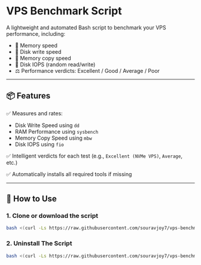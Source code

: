 # VPS Benchmark Script

A lightweight and automated Bash script to benchmark your VPS performance, including:

- 🧠 Memory speed
- 💾 Disk write speed
- 🔁 Memory copy speed
- 🔢 Disk IOPS (random read/write)
- ⚖️ Performance verdicts: Excellent / Good / Average / Poor

---

## 📦 Features

✅ Measures and rates:
- Disk Write Speed using `dd`  
- RAM Performance using `sysbench`  
- Memory Copy Speed using `mbw`  
- Disk IOPS using `fio`

✅ Intelligent verdicts for each test (e.g., `Excellent (NVMe VPS)`, `Average`, etc.)

✅ Automatically installs all required tools if missing

---

## 🚀 How to Use

### 1. Clone or download the script

```bash
bash <(curl -Ls https://raw.githubusercontent.com/souravjoy7/vps-benchmark/main/install.sh)
```

### 2. Uninstall The Script 
```bash
bash <(curl -Ls https://raw.githubusercontent.com/souravjoy7/vps-benchmark/main/install.sh) --uninstall

